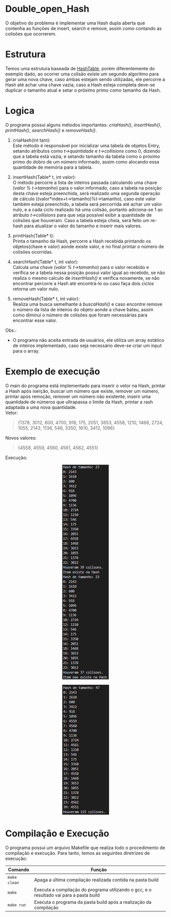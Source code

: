 # Double_open_Hash
O objetivo do problema é implementar uma Hash dupla aberta que contenha as funções de insert, search e remove, assim como contando as colisões que ocorrerem.       
# Estrutura
Temos uma estrutura baseada de [HashTable](https://github.com/mpiress/HashTable), porém diferentemente do exemplo dado, ao ocorrer uma colisão existe um segundo algoritmo para gerar uma nova chave, caso ambas estejam sendo utilizadas, ele percorre a Hash até achar uma chave vazia, caso a Hash esteja completa deve-se duplicar o tamanho atual e setar o próximo primo como tamanho da Hash.
# Logica

O programa possui alguns métodos importantes: *criaHash()*, *insertHash()*, *printHash()*, *searchHash()* e *removeHash()*.
1) criaHash(int tam):      
Este método é responsável por inicializar uma tabela de objetos Entry, setando atributos como *t->quantidade* e *t->collisions* como 0, dizendo que a tabela está vazia, e setando tamanho da tabela como o próximo primo do dobro de um número informado, assim como alocando essa quantidade de memória para a tabela.

2) insertHash(Table* t, int valor):      
O método percorre a lista de inteiros passada calculando uma chave (*valor % t->tamanho*) para o valor informado, caso a tabela na posição desta chave esteja preenchida, será realizado uma segunda operação de cálculo ((valor\*index+t->tamanho)%t->tamanho), caso este valor também esteja preenchido, a tabela será percorrida até achar um valor nulo, e a cada ciclo realizado há uma colisão, portanto adiciona-se 1 ao atributo *t->collisions* para que seja possível exibir a quantidade de colisões que houveram. Caso a tabela esteja cheia, será feito um re-hash para atualizar o valor do tamanho e inserir mais valores.

3) printHash(Table* t):       
Printa o tamanho da Hash, percorre a Hash recebida printando os objetos(chave e valor) aonde existe valor, e no final printar o número de colisões ocorridas.

4) searchHash(Table* t, int valor):       
Calcula uma chave (*valor % t->tamanho*) para o valor recebido e verifica se a tabela nessa posição possui valor igual ao recebido, se não realiza o mesmo calculo de *insertHash()* e verifica novamente, se não encontrar percorre a Hash até encontrá-lo ou caso faça dois ciclos retorna um valor nulo.

6) removeHash(Table* t, int valor):       
Realiza uma busca semelhante à *buscaHash()* e caso encontre remove o número da lista de inteiros do objeto aonde a chave bateu, assim como diminui o número de colisões que foram necessárias para encontrar esse valor.

Obs.:      
- O programa não aceita entrada de usuários, ele utiliza um array estático de inteiros implementado, caso seja necessário deve-se criar um input para o array.

# Exemplo de execução
O main do programa está implementado para inserir o vetor na Hash, printar a Hash após iserção, buscar um número que existe, remover um número, printar após remoção, remover um número não existente, inserir uma quantidade de números que ultrapassa o limite da Hash, printar a rash adaptada a uma nova quantidade.      
Vetor:

> {1378, 3012, 600, 4700, 918, 175, 2051, 3653, 4558, 1210, 1468, 2724, 1055, 2143, 1136, 546, 3350, 1610, 3412, 1096}

Novos valores:

> {4558, 4559, 4560, 4561, 4562, 4551}

Execução:
</p>
<p align="center">
	<img src="imgs/exec.jpg"/> 
</p>    
<p align="center">
	<img src="imgs/exec2.jpg"/> 
</p>   

# Compilação e Execução

O programa possui um arquivo Makefile que realiza todo o procedimento de compilação e execução. Para tanto, temos as seguintes diretrizes de execução:


| Comando                |  Função                                                                                           |                     
| -----------------------| ------------------------------------------------------------------------------------------------- |
|  `make clean`          | Apaga a última compilação realizada contida na pasta build                                        |
|  `make`                | Executa a compilação do programa utilizando o gcc, e o resultado vai para a pasta build           |
|  `make run`            | Executa o programa da pasta build após a realização da compilação                                 |
